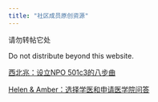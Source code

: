 ```yaml
---
title: "社区成员原创资源"
---
```


请勿转帖它处

Do not distribute beyond this website.

<!-- <iframe src="{{ site.url }}/assets/pdf/npo501.pdf" style="width: 100%; height: 600px"></iframe> -->

[西北兆：设立NPO 501c3的八步曲](https://drive.google.com/file/d/1F5pXE9Ml0s2EY1s2_lgn2_IfSTszVgOO/view?usp=sharing)


[Helen & Amber：选择学医和申请医学院问答](https://drive.google.com/file/d/1287E0DHkT-0keeEOzECpNPpaGWaQL3Km/view?usp=sharing)
